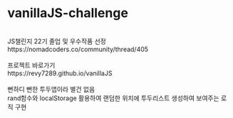 # vanillaJS-challenge
<br />
JS챌린지 22기 졸업 및 우수작품 선정 <br />
https://nomadcoders.co/community/thread/405 <br />
<br />
프로젝트 바로가기 <br />
https://revy7289.github.io/vanillaJS <br />
<br />
뻔하디 뻔한 투두앱이라 별건 없음 <br />
rand함수와 localStorage 활용하여 랜덤한 위치에 투두리스트 생성하여 보여주는 로직 구현 <br />
